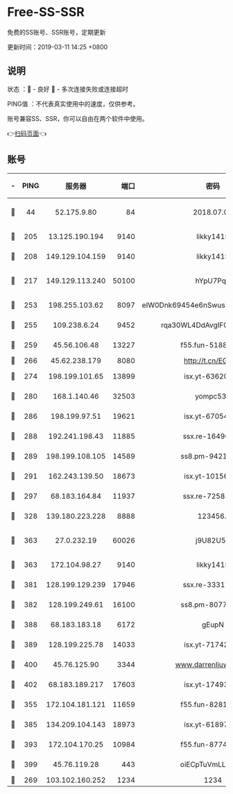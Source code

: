 # Free-SS-SSR

免费的SS账号、SSR账号，定期更新

更新时间：2019-03-11 14:25 +0800

## 说明

状态     ：🙂 - 良好 🙁 - 多次连接失败或连接超时

PING值   ：不代表真实使用中的速度，仅供参考。

账号兼容SS、SSR，你可以自由在两个软件中使用。

👉[扫码页面](https://liesauer.github.io/Free-SS-SSR/)👈

## 账号

|-|PING|服务器|端口|密码|加密方式|区域|
|:----:|:----:|:-----:|-----:|:----:|:----:|:----:|
|🙂|44|52.175.9.80|84|2018.07.07|chacha20-ietf-poly1305|HK|
|🙂|205|13.125.190.194|9140|likky1415|aes-256-cfb|KR|
|🙂|208|149.129.104.159|9140|likky1415|aes-256-cfb|HK|
|🙂|217|149.129.113.240|50100|hYpU7PqP|chacha20-ietf-poly1305|CN|
|🙂|253|198.255.103.62|8097|eIW0Dnk69454e6nSwuspv9DmS201tQ0D|aes-256-cfb|US|
|🙂|255|109.238.6.24|9452|rqa30WL4DdAvgIFG6Fs3znzTa|aes-256-cfb|FR|
|🙂|259|45.56.106.48|13227|f55.fun-51885507|aes-256-cfb|US|
|🙂|266|45.62.238.179|8080|http://t.cn/EGJIyrl|rc4-md5|CA|
|🙂|274|198.199.101.65|13899|isx.yt-63620378|aes-256-cfb|US|
|🙂|280|168.1.140.46|32503|yompc535|aes-256-cfb|AU|
|🙂|286|198.199.97.51|19621|isx.yt-67054944|aes-256-cfb|US|
|🙂|288|192.241.198.43|11885|ssx.re-16496938|aes-256-cfb|US|
|🙂|289|198.199.108.105|14589|ss8.pm-94215844|aes-256-cfb|US|
|🙂|291|162.243.139.50|18673|isx.yt-10156175|aes-256-cfb|US|
|🙂|297|68.183.164.84|11937|ssx.re-72581382|aes-256-cfb|US|
|🙂|328|139.180.223.228|8888|123456..|aes-256-cfb|JP|
|🙂|363|27.0.232.19|60026|j9U82U53|xchacha20-ietf-poly1305|HK|
|🙂|363|172.104.98.27|9140|likky1415|aes-256-cfb|JP|
|🙂|381|128.199.129.239|17946|ssx.re-33317571|aes-256-cfb|SG|
|🙂|382|128.199.249.61|16100|ss8.pm-80771462|aes-256-cfb|SG|
|🙂|388|68.183.183.18|6172|gEupN|aes-256-cfb|SG|
|🙂|389|128.199.225.78|14033|isx.yt-71742892|aes-256-cfb|SG|
|🙂|400|45.76.125.90|3344|www.darrenliuwei.com|aes-256-cfb|AU|
|🙂|402|68.183.189.217|17603|isx.yt-17493612|aes-256-cfb|SG|
|🙂|355|172.104.181.121|11659|f55.fun-82812137|aes-256-cfb|SG|
|🙂|385|134.209.104.143|18973|isx.yt-61897203|aes-256-cfb|SG|
|🙂|393|172.104.170.25|10984|f55.fun-87743875|aes-256-cfb|SG|
|🙂|399|45.76.119.28|443|oiECpTuVmLLxk4Ts|aes-256-cfb|AU|
|🙁|269|103.102.160.252|1234|1234|rc4-md5|JP|
